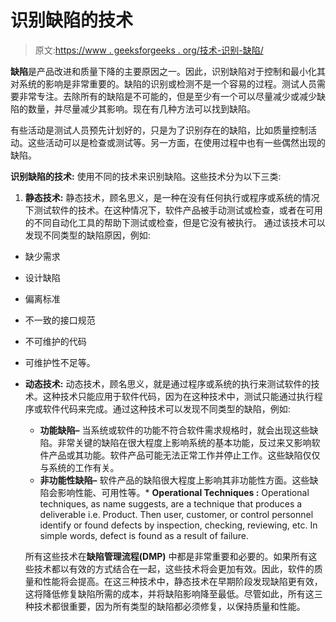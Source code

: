 # 识别缺陷的技术

> 原文:[https://www . geeksforgeeks . org/技术-识别-缺陷/](https://www.geeksforgeeks.org/techniques-to-identify-defects/)

**缺陷**是产品改进和质量下降的主要原因之一。因此，识别缺陷对于控制和最小化其对系统的影响是非常重要的。缺陷的识别或检测不是一个容易的过程。测试人员需要非常专注。去除所有的缺陷是不可能的，但是至少有一个可以尽量减少或减少缺陷的数量，并尽量减少其影响。现在有几种方法可以找到缺陷。

有些活动是测试人员预先计划好的，只是为了识别存在的缺陷，比如质量控制活动。这些活动可以是检查或测试等。另一方面，在使用过程中也有一些偶然出现的缺陷。

**识别缺陷的技术:**
使用不同的技术来识别缺陷。这些技术分为以下三类:

1.  **静态技术:**
    静态技术，顾名思义，是一种在没有任何执行或程序或系统的情况下测试软件的技术。在这种情况下，软件产品被手动测试或检查，或者在可用的不同自动化工具的帮助下测试或检查，但是它没有被执行。
    通过该技术可以发现不同类型的缺陷原因，例如:

*   缺少需求
*   设计缺陷
*   偏离标准
*   不一致的接口规范
*   不可维护的代码
*   可维护性不足等。

*   **动态技术:**
    动态技术，顾名思义，就是通过程序或系统的执行来测试软件的技术。这种技术只能应用于软件代码，因为在这种技术中，测试只能通过执行程序或软件代码来完成。通过这种技术可以发现不同类型的缺陷，例如:
    *   **功能缺陷–**
        当系统或软件的功能不符合软件需求规格时，就会出现这些缺陷。非常关键的缺陷在很大程度上影响系统的基本功能，反过来又影响软件产品或其功能。软件产品可能无法正常工作并停止工作。这些缺陷仅仅与系统的工作有关。
    *   **非功能性缺陷–**
        软件产品的缺陷很大程度上影响其非功能性方面。这些缺陷会影响性能、可用性等。*   **Operational Techniques :**
    Operational techniques, as name suggests, are a technique that produces a deliverable i.e. Product. Then user, customer, or control personnel identify or found defects by inspection, checking, reviewing, etc. In simple words, defect is found as a result of failure.

    所有这些技术在**缺陷管理流程(DMP)** 中都是非常重要和必要的。如果所有这些技术都以有效的方式结合在一起，这些技术将会更加有效。因此，软件的质量和性能将会提高。在这三种技术中，静态技术在早期阶段发现缺陷更有效，这将降低修复缺陷所需的成本，并将缺陷影响降至最低。尽管如此，所有这三种技术都很重要，因为所有类型的缺陷都必须修复，以保持质量和性能。